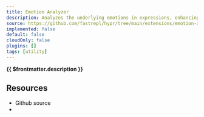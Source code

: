 ```yaml
---
title: Emotion Analyzer
description: Analyzes the underlying emotions in expressions, enhancing the quality of hypercharged meeting notes.
source: https://github.com/fastrepl/hypr/tree/main/extensions/emotion-analyzer
implemented: false
default: false
cloudOnly: false
plugins: []
tags: [utility]
---
```

<TitleWithContributors :title="$frontmatter.title" />

**{{ $frontmatter.description }}**

<ExtensionTags :frontmatter="$frontmatter" />

## Resources

<ul>
  <li><a :href="$frontmatter.source">Github source</a></li>
  <li v-for="plugin in $frontmatter.plugins"><PluginLink :plugin /></li>
</ul>
